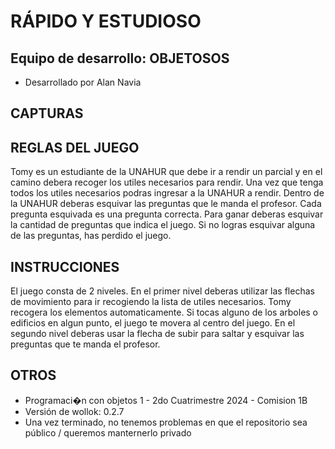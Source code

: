 # RÁPIDO Y ESTUDIOSO

## Equipo de desarrollo: OBJETOSOS

- Desarrollado por 
    Alan Navia

## CAPTURAS

 

 

 

 

 

 



## REGLAS DEL JUEGO

Tomy es un estudiante de la UNAHUR que debe ir a rendir un parcial y en el camino debera recoger los utiles necesarios para rendir. 
Una vez que tenga todos los utiles necesarios podras ingresar a la UNAHUR a rendir. 
Dentro de la UNAHUR deberas esquivar las preguntas que le manda el profesor. Cada pregunta esquivada es una pregunta correcta. 
Para ganar deberas esquivar la cantidad de preguntas que indica el juego. Si no logras esquivar alguna de las preguntas, has perdido el juego. 

## INSTRUCCIONES

El juego consta de 2 niveles. 
En el primer nivel deberas utilizar las flechas de movimiento para ir recogiendo la lista de utiles necesarios. Tomy recogera los elementos automaticamente. 
Si tocas alguno de los arboles o edificios en algun punto, el juego te movera al centro del juego. 
En el segundo nivel deberas usar la flecha de subir para saltar y esquivar las preguntas que te manda el profesor. 

## OTROS

- Programaci�n con objetos 1 - 2do Cuatrimestre 2024 - Comision 1B
- Versión de wollok: 0.2.7
- Una vez terminado, no tenemos problemas en que el repositorio sea público / queremos manternerlo privado
